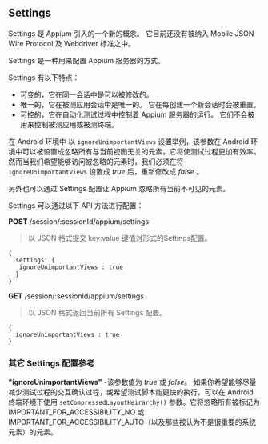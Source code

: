 ## Settings

Settings 是 Appium 引入的一个新的概念。 它目前还没有被纳入 Mobile JSON Wire Protocol 及 Webdriver 标准之中。

Settings 是一种用来配置 Appium 服务器的方式。

Settings 有以下特点：
 - 可变的，它在同一会话中是可以被修改的。
 - 唯一的，它在被测应用会话中是唯一的。 它在每创建一个新会话时会被重置。
 - 可控的，它在自动化测试过程中控制着 Appium 服务器的运行。 它们不会被用来控制被测应用或被测终端。

在 Android 环境中 以 `ignoreUnimportantViews` 设置举例，该参数在 Android 环境中可以被设置成忽略所有与当前视图无关的元素，它将使测试过程更加有效率。 然而当我们希望能够访问被忽略的元素时，我们必须在将 `ignoreUnimportantViews` 设置成 *true* 后，重新修改成 *false* 。

另外也可以通过 Settings 配置让 Appium 忽略所有当前不可见的元素。

Settings 可以通过以下 API 方法进行配置：

**POST** /session/:sessionId/appium/settings

>以 JSON 格式提交 key:value 键值对形式的Settings配置。
```
{
  settings: {
   ignoreUnimportantViews : true  
  }  
}
```

**GET** /session/:sessionId/appium/settings

>以 JSON 格式返回当前所有 Settings 配置。
```
{
  ignoreUnimportantViews : true  
}
```

### 其它 Settings 配置参考

**"ignoreUnimportantViews"** -该参数值为 *true* 或 *false*。 如果你希望能够尽量减少测试过程的交互确认过程，或希望测试脚本能更快的执行，可以在 Android 终端环境下使用 `setCompressedLayoutHeirarchy()` 参数。它将忽略所有被标记为 IMPORTANT_FOR_ACCESSIBILITY_NO 或 IMPORTANT_FOR_ACCESSIBILITY_AUTO（以及那些被认为不是很重要的系统元素）的元素。
